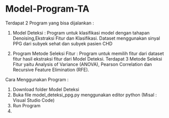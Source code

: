 # Model-Program-TA

Terdapat 2 Program yang bisa dijalankan :
1) Model Deteksi : Program untuk klasifikasi model dengan tahapan Denoising,Ekstraksi Fitur dan Klasifikasi. Dataset menggunakan sinyal PPG dari subyek sehat dan subyek                    pasien CHD

2) Program Metode Seleksi Fitur : Program untuk memilih fitur dari dataset fitur hasil ekstraksi fitur dari Model Deteksi. Terdapat 3 Metode Seleksi Fitur yaitu Analysis                                   of Variance (ANOVA), Pearson Correlation dan Recursive Feature Elimination (RFE).


Cara Menggunakan Program :

1) Download folder Model Deteksi
2) Buka file model_deteksi_ppg.py menggunakan editor python (Misal : Visual Studio Code)
3) Run Program
4) 
